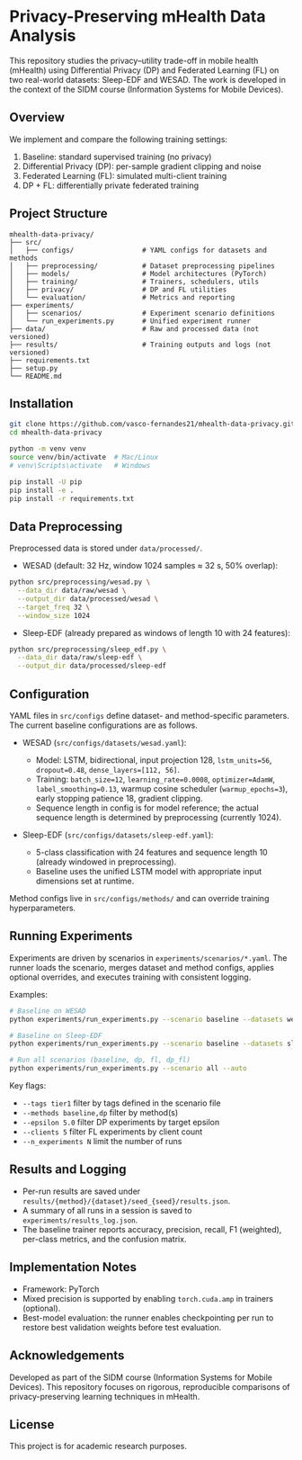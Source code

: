 # Privacy-Preserving mHealth Data Analysis

This repository studies the privacy–utility trade-off in mobile health (mHealth) using Differential Privacy (DP) and Federated Learning (FL) on two real-world datasets: Sleep-EDF and WESAD. The work is developed in the context of the SIDM course (Information Systems for Mobile Devices).

## Overview

We implement and compare the following training settings:

1. Baseline: standard supervised training (no privacy)
2. Differential Privacy (DP): per-sample gradient clipping and noise
3. Federated Learning (FL): simulated multi-client training
4. DP + FL: differentially private federated training

## Project Structure

```
mhealth-data-privacy/
├── src/
│   ├── configs/                 # YAML configs for datasets and methods
│   ├── preprocessing/           # Dataset preprocessing pipelines
│   ├── models/                  # Model architectures (PyTorch)
│   ├── training/                # Trainers, schedulers, utils
│   ├── privacy/                 # DP and FL utilities
│   └── evaluation/              # Metrics and reporting
├── experiments/
│   ├── scenarios/               # Experiment scenario definitions
│   └── run_experiments.py       # Unified experiment runner
├── data/                        # Raw and processed data (not versioned)
├── results/                     # Training outputs and logs (not versioned)
├── requirements.txt
├── setup.py
└── README.md
```

## Installation

```bash
git clone https://github.com/vasco-fernandes21/mhealth-data-privacy.git
cd mhealth-data-privacy

python -m venv venv
source venv/bin/activate  # Mac/Linux
# venv\Scripts\activate   # Windows

pip install -U pip
pip install -e .
pip install -r requirements.txt
```

## Data Preprocessing

Preprocessed data is stored under `data/processed/`.

- WESAD (default: 32 Hz, window 1024 samples ≈ 32 s, 50% overlap):

```bash
python src/preprocessing/wesad.py \
  --data_dir data/raw/wesad \
  --output_dir data/processed/wesad \
  --target_freq 32 \
  --window_size 1024
```

- Sleep-EDF (already prepared as windows of length 10 with 24 features):

```bash
python src/preprocessing/sleep_edf.py \
  --data_dir data/raw/sleep-edf \
  --output_dir data/processed/sleep-edf
```

## Configuration

YAML files in `src/configs` define dataset- and method-specific parameters. The current baseline configurations are as follows.

- WESAD (`src/configs/datasets/wesad.yaml`):
  - Model: LSTM, bidirectional, input projection 128, `lstm_units=56`, `dropout=0.48`, `dense_layers=[112, 56]`.
  - Training: `batch_size=12`, `learning_rate=0.0008`, `optimizer=AdamW`, `label_smoothing=0.13`, warmup cosine scheduler (`warmup_epochs=3`), early stopping patience 18, gradient clipping.
  - Sequence length in config is for model reference; the actual sequence length is determined by preprocessing (currently 1024).

- Sleep-EDF (`src/configs/datasets/sleep-edf.yaml`):
  - 5-class classification with 24 features and sequence length 10 (already windowed in preprocessing).
  - Baseline uses the unified LSTM model with appropriate input dimensions set at runtime.

Method configs live in `src/configs/methods/` and can override training hyperparameters.

## Running Experiments

Experiments are driven by scenarios in `experiments/scenarios/*.yaml`. The runner loads the scenario, merges dataset and method configs, applies optional overrides, and executes training with consistent logging.

Examples:

```bash
# Baseline on WESAD
python experiments/run_experiments.py --scenario baseline --datasets wesad --auto

# Baseline on Sleep-EDF
python experiments/run_experiments.py --scenario baseline --datasets sleep-edf --auto

# Run all scenarios (baseline, dp, fl, dp_fl)
python experiments/run_experiments.py --scenario all --auto
```

Key flags:

- `--tags tier1` filter by tags defined in the scenario file
- `--methods baseline,dp` filter by method(s)
- `--epsilon 5.0` filter DP experiments by target epsilon
- `--clients 5` filter FL experiments by client count
- `--n_experiments N` limit the number of runs

## Results and Logging

- Per-run results are saved under `results/{method}/{dataset}/seed_{seed}/results.json`.
- A summary of all runs in a session is saved to `experiments/results_log.json`.
- The baseline trainer reports accuracy, precision, recall, F1 (weighted), per-class metrics, and the confusion matrix.

## Implementation Notes

- Framework: PyTorch
- Mixed precision is supported by enabling `torch.cuda.amp` in trainers (optional).
- Best-model evaluation: the runner enables checkpointing per run to restore best validation weights before test evaluation.

## Acknowledgements

Developed as part of the SIDM course (Information Systems for Mobile Devices). This repository focuses on rigorous, reproducible comparisons of privacy-preserving learning techniques in mHealth.


## License

This project is for academic research purposes.

